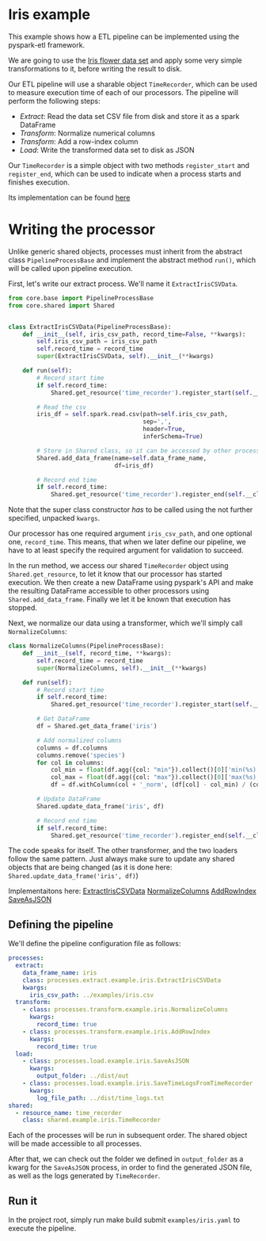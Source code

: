 Iris example
=====================

This example shows how a ETL pipeline can be implemented using the pyspark-etl framework.

We are going to use the [Iris flower data set](https://en.wikipedia.org/wiki/Iris_flower_data_set)
and apply some very simple transformations to it, before writing the result to disk.

Our ETL pipeline will use a sharable object `TimeRecorder`, which can be used to measure 
execution time of each of our processors. The pipeline will perform the following steps:

- _Extract_: Read the data set CSV file from disk and store it as a spark DataFrame
- _Transform_: Normalize numerical columns
- _Transform_: Add a row-index column
- _Load_: Write the transformed data set to disk as JSON

Our `TimeRecorder` is a simple object with two methods `register_start` and `register_end`, which 
can be used to indicate when a process starts and finishes execution.

Its implementation can be found [here](../pyspark_etl/shared/example/iris.py)

Writing the processor
=====================

Unlike generic shared objects, processes must inherit from the abstract class `PipelineProcessBase`
 and implement the abstract method `run()`, which will be called upon pipeline execution.

First, let's write our extract process. We'll name it `ExtractIrisCSVData`.

```python
from core.base import PipelineProcessBase
from core.shared import Shared


class ExtractIrisCSVData(PipelineProcessBase):
    def __init__(self, iris_csv_path, record_time=False, **kwargs):
        self.iris_csv_path = iris_csv_path
        self.record_time = record_time
        super(ExtractIrisCSVData, self).__init__(**kwargs)

    def run(self):
        # Record start time
        if self.record_time:
            Shared.get_resource('time_recorder').register_start(self.__class__.__name__)

        # Read the csv
        iris_df = self.spark.read.csv(path=self.iris_csv_path,
                                      sep=',',
                                      header=True,
                                      inferSchema=True)

        # Store in Shared class, so it can be accessed by other processes
        Shared.add_data_frame(name=self.data_frame_name,
                              df=iris_df)

        # Record end time
        if self.record_time:
            Shared.get_resource('time_recorder').register_end(self.__class__.__name__)
```

Note that the super class constructor *has* to be called using the not further specified, unpacked `kwargs`.

Our processor has one required argument `iris_csv_path`, and one optional one, `record_time`. 
This means, that when we later define our pipeline, we have to at least specify the required
argument for validation to succeed.

In the run method, we access our shared `TimeRecorder` object using `Shared.get_resource`, to let it
know that our processor has started execution. We then create a new DataFrame using pyspark's API
and make the resulting DataFrame accessible to other processors using `Shared.add_data_frame`. Finally
we let it be known that execution has stopped.

Next, we normalize our data using a transformer, which we'll simply call `NormalizeColumns`:

```python
class NormalizeColumns(PipelineProcessBase):
    def __init__(self, record_time, **kwargs):
        self.record_time = record_time
        super(NormalizeColumns, self).__init__(**kwargs)

    def run(self):
        # Record start time
        if self.record_time:
            Shared.get_resource('time_recorder').register_start(self.__class__.__name__)

        # Get DataFrame
        df = Shared.get_data_frame('iris')

        # Add normalized columns
        columns = df.columns
        columns.remove('species')
        for col in columns:
            col_min = float(df.agg({col: "min"}).collect()[0]['min(%s)' % col])
            col_max = float(df.agg({col: "max"}).collect()[0]['max(%s)' % col])
            df = df.withColumn(col + '_norm', (df[col] - col_min) / (col_max - col_min))

        # Update DataFrame
        Shared.update_data_frame('iris', df)

        # Record end time
        if self.record_time:
            Shared.get_resource('time_recorder').register_end(self.__class__.__name__)
```

The code speaks for itself. The other transformer, and the two loaders follow the same pattern. Just always make sure to
update any shared objects that are being changed (as it is done here: `Shared.update_data_frame('iris', df)`)

Implementaitons here: [ExtractIrisCSVData](../pyspark_etl/processes/extract/example/iris.py) 
[NormalizeColumns](../pyspark_etl/processes/extract/example/iris.py)
[AddRowIndex](../pyspark_etl/processes/extract/example/iris.py)
[SaveAsJSON](../pyspark_etl/processes/extract/example/iris.py)

Defining the pipeline
-------

We'll define the pipeline configuration file as follows:

```yaml
processes:
  extract:
    data_frame_name: iris                                             
    class: processes.extract.example.iris.ExtractIrisCSVData           
    kwargs:
      iris_csv_path: ../examples/iris.csv                             
  transform:
    - class: processes.transform.example.iris.NormalizeColumns    
      kwargs:
        record_time: true                                        
    - class: processes.transform.example.iris.AddRowIndex          
      kwargs:
        record_time: true                                            
  load:
    - class: processes.load.example.iris.SaveAsJSON               
      kwargs:
        output_folder: ../dist/out                                     
    - class: processes.load.example.iris.SaveTimeLogsFromTimeRecorder  
      kwargs:
        log_file_path: ../dist/time_logs.txt                           
shared:
  - resource_name: time_recorder                                       
    class: shared.example.iris.TimeRecorder                            
```

Each of the processes will be run in subsequent order. The shared object will be made accessible
to all processes.

After that, we can check out the folder we defined in `output_folder` as a kwarg for the `SaveAsJSON` process, in order
to find the generated JSON file, as well as the logs generated by `TimeRecorder`.

Run it
-------

In the project root, simply run make build submit `examples/iris.yaml` to execute the pipeline.
